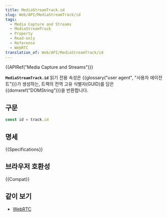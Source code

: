 ```yaml
---
title: MediaStreamTrack.id
slug: Web/API/MediaStreamTrack/id
tags:
  - Media Capture and Streams
  - MediaStreamTrack
  - Property
  - Read-only
  - Reference
  - WebRTC
translation_of: Web/API/MediaStreamTrack/id
---
```

{{APIRef("Media Capture and Streams")}}

**`MediaStreamTrack.id`** 읽기 전용 속성은 {{glossary("user agent", "사용자 에이전트")}}가 생성하는, 트랙의 전역 고유 식별자(GUID)를 담은 {{domxref("DOMString")}}을 반환합니다.

## 구문

```js
const id = track.id
```

## 명세

{{Specifications}}

## 브라우저 호환성

{{Compat}}

## 같이 보기

- [WebRTC](/ko/docs/Web/API/WebRTC_API)

